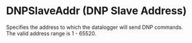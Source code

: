 # DNPSlaveAddr (DNP Slave Address)

Specifies the address to which the datalogger will send DNP commands. The valid address range is 1 - 65520.
